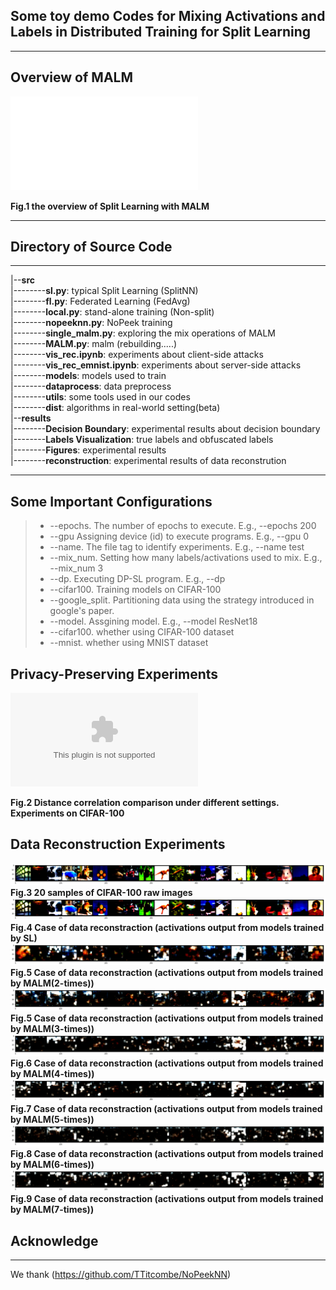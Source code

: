 ## Some toy demo Codes for Mixing Activations and Labels in Distributed Training for Split Learning
---
## Overview of MALM
![hustlin_erd](MALM.pdf)

**Fig.1 the overview of Split Learning with MALM**

---
## Directory of Source Code
---
|--**src**\
|--------**sl.py**: typical Split Learning (SplitNN)\
|--------**fl.py**: Federated Learning (FedAvg)\
|--------**local.py**: stand-alone training (Non-split)\
|--------**nopeeknn.py**: NoPeek training\
|--------**single_malm.py**: exploring the mix operations of MALM \
|--------**MALM.py**: malm (rebuilding.....)\
|--------**vis_rec.ipynb**: experiments about client-side attacks\
|--------**vis_rec_emnist.ipynb**: experiments about server-side attacks\
|--------**models**: models used to train\
|--------**dataprocess**: data preprocess\
|--------**utils**: some tools used in our codes\
|--------**dist**: algorithms in real-world setting(beta)\
|--**results**\
|--------**Decision Boundary**: experimental results about decision boundary\
|--------**Labels Visualization**: true labels and obfuscated labels\
|--------**Figures**: experimental results\
|--------**reconstruction**: experimental results of data reconstrution

---
## Some Important Configurations
> +  --epochs. The number of epochs to execute. E.g., --epochs 200
> + --gpu Assigning device (id) to execute programs. E.g., --gpu 0
> + --name. The file tag to identify experiments. E.g., --name test
> + --mix_num. Setting how many labels/activations used to mix. E.g., --mix_num 3
> + --dp. Executing DP-SL program. E.g., --dp
> + --cifar100. Training models on CIFAR-100
> + --google_split. Partitioning data using the strategy introduced in google's paper.
> + --model. Assgining model. E.g., --model ResNet18
> + --cifar100. whether using CIFAR-100 dataset
> + --mnist.  whether using MNIST dataset

## Privacy-Preserving Experiments
![avatar](results/Figures/DistanceCorrelation(CIFAR-100).eps)

**Fig.2 Distance correlation comparison under different settings. Experiments on CIFAR-100**

## Data Reconstruction Experiments
![avatar](results/Reconstruction/client-sideattacks/rec-cifar100-raw.png)
**Fig.3 20 samples of CIFAR-100 raw images**
![avatar](results/Reconstruction/client-sideattacks/cifar100-slrec.png)
**Fig.4 Case of data reconstraction (activations output from models trained by SL)**
![avatar](results/Reconstruction/client-sideattacks/CIFAR-100(2-times).png)
**Fig.5 Case of data reconstraction (activations output from models trained by MALM(2-times))**
![avatar](results/Reconstruction/client-sideattacks/CIFAR-100(3-times).png)
**Fig.5 Case of data reconstraction (activations output from models trained by MALM(3-times))**
![avatar](results/Reconstruction/client-sideattacks/CIFAR-100(4-times).png)
**Fig.6 Case of data reconstraction (activations output from models trained by MALM(4-times))**
![avatar](results/Reconstruction/client-sideattacks/CIFAR-100(5-times).png)
**Fig.7 Case of data reconstraction (activations output from models trained by MALM(5-times))**
![avatar](results/Reconstruction/client-sideattacks/CIFAR-100(6-times).png)
**Fig.8 Case of data reconstraction (activations output from models trained by MALM(6-times))**
![avatar](results/Reconstruction/client-sideattacks/CIFAR-100(7-times).png)
**Fig.9 Case of data reconstraction (activations output from models trained by MALM(7-times))**

## Acknowledge
---
We thank (https://github.com/TTitcombe/NoPeekNN)
